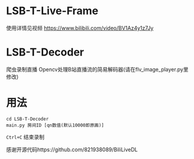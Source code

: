 # LSB-T-Live-Frame
使用详情见视频
https://www.bilibili.com/video/BV1Az4y1z7Jy


# LSB-T-Decoder
爬虫录制直播
Opencv处理B站直播流的简易解码器(请在flv_image_player.py里修改)

# 用法
```shell
cd LSB-T-Decoder
main.py 房间ID [qn数值(默认10000即原画)]
```

 `Ctrl+C` 结束录制
 
感谢开源代码https://github.com/821938089/BiliLiveDL
